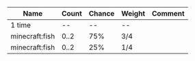 | Name           | Count | Chance | Weight | Comment |
| -------------- | ----- | ------ | ------ | ------- |
| 1 time         |    -- |     -- |     -- |         |
| minecraft:fish |  0..2 |    75% |    3/4 |         |
| minecraft:fish |  0..2 |    25% |    1/4 |         |
